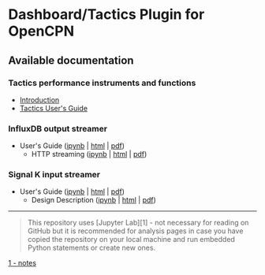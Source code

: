 # Dashboard/Tactics Plugin for OpenCPN

## Available documentation

### Tactics performance instruments and functions
* [Introduction](Tactics.md)
* [Tactics User's Guide](tactics_pi.pdf)

### InfluxDB output streamer
* User's Guide ([ipynb](influxdb/InfluxDBStreamer.ipynb) | [html](influxdb/InfluxDBStreamer.html) | [pdf](influxdb/InfluxDBStreamer.pdf))
    * HTTP streaming ([ipynb](influxdb/StreamingToDockerInfluxDB.ipynb) | [html](influxdb/StreamingToDockerInfluxDB.html) | [pdf](influxdb/StreamingToDockerInfluxDB.pdf))

### Signal K input streamer
* User's Guide ([ipynb](signalk/SignalKInputStreamerUsage.ipynb) | [html](signalk/SignalKInputStreamerUsage.html) | [pdf](signalk/SignalKInputStreamerUsage.pdf))
    * Design Description ([ipynb](signalk/SignalKInputStreamer.ipynb) | [html](signalk/SignalKInputStreamer.html) | [pdf](signalk/SignalKInputStreamer.pdf))


---
> This repository uses [Jupyter Lab][1] - not necessary for reading on GitHub but it is recommended for analysis pages in case you have copied the repository on your local machine and run embedded Python statements or create new ones.

[1 - notes](jupyter/notes.md)

